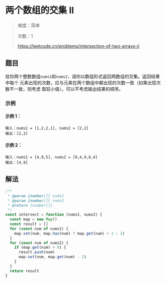 # 两个数组的交集 II

> 难度：简单
>
> 次数：1
>
> https://leetcode.cn/problems/intersection-of-two-arrays-ii

## 题目

给你两个整数数组`nums1`和`nums2`，请你以数组形式返回两数组的交集。返回结果中每个
元素出现的次数，应与元素在两个数组中都出现的次数一致（如果出现次数不一致，则考虑
取较小值）。可以不考虑输出结果的顺序。

### 示例

#### 示例 1：

```
输入：nums1 = [1,2,2,1], nums2 = [2,2]
输出：[2,2]
```

#### 示例 2：

```
输入：nums1 = [4,9,5], nums2 = [9,4,9,8,4]
输出：[4,9]
```

## 解法

```javascript
/**
 * @param {number[]} nums1
 * @param {number[]} nums2
 * @return {number[]}
 */
const intersect = function (nums1, nums2) {
  const map = new Map()
  const result = []
  for (const num of nums1) {
    map.set(num, map.has(num) ? map.get(num) + 1 : 1)
  }
  for (const num of nums2) {
    if (map.get(num) > 0) {
      result.push(num)
      map.set(num, map.get(num) - 1)
    }
  }
  return result
}
```
